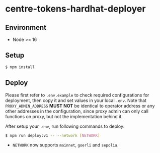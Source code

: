 # centre-tokens-hardhat-deployer

## Environment

- Node >= 16

## Setup

```bash
$ npm install
```

## Deploy

Please first refer to `.env.example` to check required configurations for deployment, then copy it and set values in your local `.env`. Note that `PROXY_ADMIN_ADDRESS` **MUST NOT** be identical to operator address or any other addresses in the configuration, since proxy admin can only call functions on proxy, but not the implementation behind it.

After setup your `.env`, run following commands to deploy:

```bash
$ npm run deploy:v1 -- --network [NETWORK]
```

* `NETWORK` now supports `mainnet`, `goerli` and `sepolia`.
